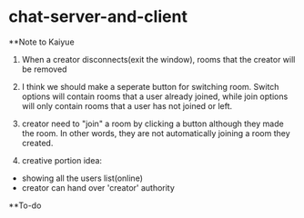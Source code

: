 # chat-server-and-client

**Note to Kaiyue

1. When a creator disconnects(exit the window), rooms that the creator will be removed

2. I think we should make a seperate button for switching room. Switch options will contain rooms that 
a user already joined, while join options will only contain rooms that a user has not joined or left.

3. creator need to "join" a room by clicking a button although they made the room. In other words,
they are not automatically joining a room they created.

4. creative portion idea:
- showing all the users list(online)
- creator can hand over 'creator' authority

**To-do
